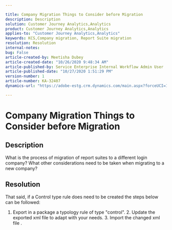 ```yaml
---

title: Company Migration Things to Consider before Migration  
description: Description  
solution: Customer Journey Analytics,Analytics  
product: Customer Journey Analytics,Analytics  
applies-to: "Customer Journey Analytics,Analytics"  
keywords: KCS,Company migration, Report Suite migration  
resolution: Resolution  
internal-notes:   
bug: False  
article-created-by: Meetisha Dubey  
article-created-date: "10/26/2020 9:48:34 AM"  
article-published-by: Service Enterprise Internal Workflow Admin User  
article-published-date: "10/27/2020 1:51:29 PM"  
version-number: 1  
article-number: KA-32407  
dynamics-url: "https://adobe-estg.crm.dynamics.com/main.aspx?forceUCI=1&pagetype=entityrecord&etn=knowledgearticle&id=fab27b3c-7017-eb11-a812-000d3a593b88"

---
```


# Company Migration Things to Consider before Migration

## Description

What is the process of migration of report suites to a different login company? What other considerations need to be taken when migrating to a new company?

## Resolution

That said, if a Control type rule does need to be created the steps below can be followed:

1. Export in a package a typology rule of type "control". 2. Update the exported xml file to adapt with your needs. 3. Import the changed xml file .



















